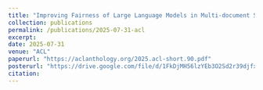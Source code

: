 ```yaml
---
title: "Improving Fairness of Large Language Models in Multi-document Summarization"
collection: publications
permalink: /publications/2025-07-31-acl
excerpt: 
date: 2025-07-31
venue: "ACL"
paperurl: "https://aclanthology.org/2025.acl-short.90.pdf"
posterurl: "https://drive.google.com/file/d/1FkDjMH56lzYEb3O2Sd2r39djfxRPYdJj/view?usp=sharing"
citation: 
---
```

